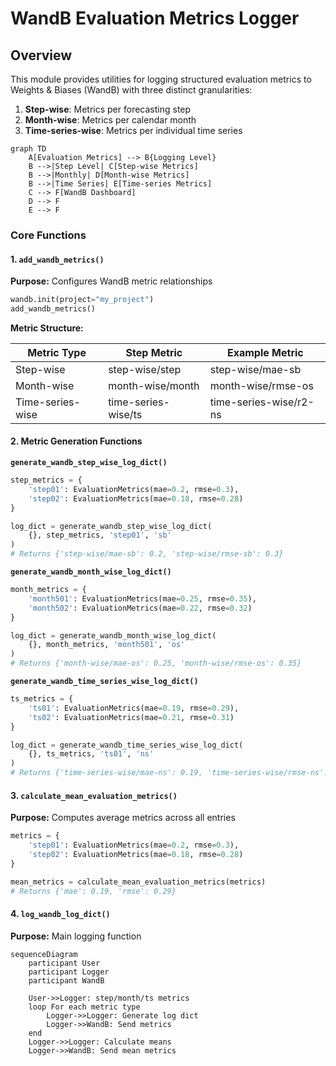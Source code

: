 # WandB Evaluation Metrics Logger

## Overview
This module provides utilities for logging structured evaluation metrics to Weights & Biases (WandB) with three distinct granularities:
1. **Step-wise**: Metrics per forecasting step
2. **Month-wise**: Metrics per calendar month
3. **Time-series-wise**: Metrics per individual time series

```mermaid
graph TD
    A[Evaluation Metrics] --> B{Logging Level}
    B -->|Step Level| C[Step-wise Metrics]
    B -->|Monthly| D[Month-wise Metrics]
    B -->|Time Series| E[Time-series Metrics]
    C --> F[WandB Dashboard]
    D --> F
    E --> F
```

### Core Functions

#### 1. `add_wandb_metrics()`
**Purpose:** Configures WandB metric relationships

```python
wandb.init(project="my_project")
add_wandb_metrics()
```

**Metric Structure:**

| Metric Type         | Step Metric         | Example Metric          |
|---------------------|---------------------|-------------------------|
| Step-wise           | step-wise/step      | step-wise/mae-sb        |
| Month-wise          | month-wise/month    | month-wise/rmse-os      |
| Time-series-wise    | time-series-wise/ts | time-series-wise/r2-ns  |

#### 2. Metric Generation Functions

**`generate_wandb_step_wise_log_dict()`**

```python
step_metrics = {
    'step01': EvaluationMetrics(mae=0.2, rmse=0.3),
    'step02': EvaluationMetrics(mae=0.18, rmse=0.28)
}

log_dict = generate_wandb_step_wise_log_dict(
    {}, step_metrics, 'step01', 'sb'
)
# Returns {'step-wise/mae-sb': 0.2, 'step-wise/rmse-sb': 0.3}
```

**`generate_wandb_month_wise_log_dict()`**

```python
month_metrics = {
    'month501': EvaluationMetrics(mae=0.25, rmse=0.35),
    'month502': EvaluationMetrics(mae=0.22, rmse=0.32)
}

log_dict = generate_wandb_month_wise_log_dict(
    {}, month_metrics, 'month501', 'os'
)
# Returns {'month-wise/mae-os': 0.25, 'month-wise/rmse-os': 0.35}
```

**`generate_wandb_time_series_wise_log_dict()`**

```python
ts_metrics = {
    'ts01': EvaluationMetrics(mae=0.19, rmse=0.29),
    'ts02': EvaluationMetrics(mae=0.21, rmse=0.31)
}

log_dict = generate_wandb_time_series_wise_log_dict(
    {}, ts_metrics, 'ts01', 'ns'
)
# Returns {'time-series-wise/mae-ns': 0.19, 'time-series-wise/rmse-ns': 0.29}
```

#### 3. `calculate_mean_evaluation_metrics()`
**Purpose:** Computes average metrics across all entries

```python
metrics = {
    'step01': EvaluationMetrics(mae=0.2, rmse=0.3),
    'step02': EvaluationMetrics(mae=0.18, rmse=0.28)
}

mean_metrics = calculate_mean_evaluation_metrics(metrics)
# Returns {'mae': 0.19, 'rmse': 0.29}
```

#### 4. `log_wandb_log_dict()`
**Purpose:** Main logging function

```mermaid
sequenceDiagram
    participant User
    participant Logger
    participant WandB
    
    User->>Logger: step/month/ts metrics
    loop For each metric type
        Logger->>Logger: Generate log dict
        Logger->>WandB: Send metrics
    end
    Logger->>Logger: Calculate means
    Logger->>WandB: Send mean metrics
```
